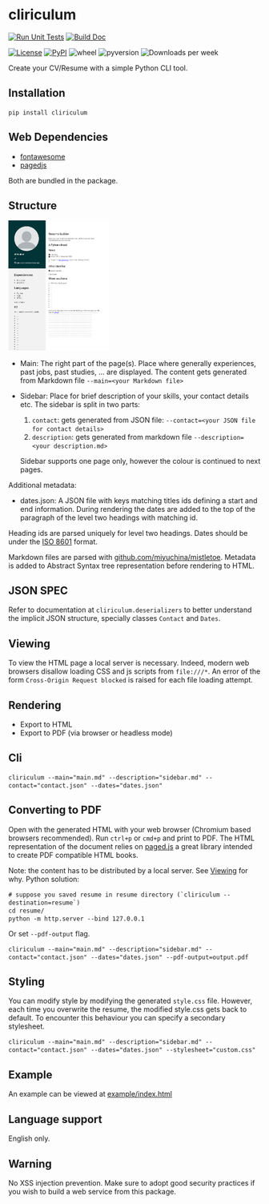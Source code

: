 # cliriculum

[![Run Unit Tests](https://github.com/sondalex/cliriculum/actions/workflows/run-test.yaml/badge.svg?branch=master)](https://github.com/sondalex/cliriculum/actions/workflows/run-test.yaml)
[![Build Doc](https://github.com/sondalex/cliriculum/actions/workflows/doc-build.yaml/badge.svg?branch=master)](https://github.com/sondalex/cliriculum/actions/workflows/doc-build.yaml)

[![License](https://img.shields.io/github/license/sondalex/cliriculum)](https://github.com/sondalex/cliriculum/blob/master/LICENSE.md)
[![PyPI](https://img.shields.io/pypi/v/cliriculum)](https://pypi.org/project/cliriculum/)
![wheel](https://img.shields.io/pypi/wheel/cliriculum)
![pyversion](https://img.shields.io/badge/python-3.9+-blue.svg)
![Downloads per week](https://img.shields.io/pypi/dw/cliriculum)

Create your CV/Resume with a simple Python CLI tool.

## Installation

```console
pip install cliriculum
```

## Web Dependencies

* [fontawesome](https://fontawesome.com/)
* [pagedjs](https://pagedjs.org/)

Both are bundled in the package.

## Structure

<img src="https://raw.githubusercontent.com/sondalex/cliriculum/master/example/output.png" width=200/>

* Main: The right part of the page(s). Place where generally experiences, past jobs, past studies, ... are displayed.
  The content gets generated from Markdown file `--main=<your Markdown file>` 
* Sidebar: Place for brief description of your skills, your contact details etc.
  The sidebar is split in two parts:
  1) `contact`: gets generated from JSON file: `--contact=<your JSON file for contact details>`
  2) `description`: gets generated from markdown file `--description=<your description.md>`

  Sidebar supports one page only, however the colour is continued to next pages. 

Additional metadata:

* dates.json: A JSON file with keys matching titles ids defining a start and end information. During rendering the dates are added to the top of the paragraph of the level two headings with matching id.

Heading ids are parsed uniquely for level two headings. Dates should be under the
[ISO 8601](https://en.wikipedia.org/wiki/ISO_8601) format.

Markdown files are parsed with [github.com/miyuchina/mistletoe](https://github.com/miyuchina/mistletoe).
Metadata is added to Abstract Syntax tree representation before rendering to HTML.

## JSON SPEC

Refer to documentation at `cliriculum.deserializers` to better understand
the implicit JSON structure, specially classes `Contact` and `Dates`.

## Viewing

To view the HTML page a local server is necessary.
Indeed, modern web browsers disallow
loading CSS and js scripts from `file:///*`. 
An error of the form `Cross-Origin Request blocked` is raised
for each file loading attempt.

## Rendering

* Export to HTML
* Export to PDF (via browser or headless mode)

## Cli

```
cliriculum --main="main.md" --description="sidebar.md" --contact="contact.json" --dates="dates.json"
```


## Converting to PDF

Open with the generated HTML with your web browser 
(Chromium based browsers recommended).
Run `ctrl+p` or `cmd+p` and print to PDF.
The HTML representation of the document relies
on [paged.js](https://pagedjs.org/) a great library
intended to create PDF compatible HTML books.  

Note: the content has to be distributed by a local server. See [Viewing](##Viewing) for why.
Python solution: 

```console
# suppose you saved resume in resume directory (`cliriculum --destination=resume`)
cd resume/
python -m http.server --bind 127.0.0.1
```

Or set `--pdf-output` flag.

```console
cliriculum --main="main.md" --description="sidebar.md" --contact="contact.json" --dates="dates.json" --pdf-output=output.pdf
```


## Styling

You can modify style by modifying the generated `style.css` file. However, each time
you overwrite the resume, the modified style.css gets back to default.
To encounter this behaviour you can specify a secondary stylesheet.

```console
cliriculum --main="main.md" --description="sidebar.md" --contact="contact.json" --dates="dates.json" --stylesheet="custom.css"
```

## Example

An example can be viewed at [example/index.html](https://sondalex.github.io/cliriculum/_static/example/index.html)

## Language support

English only.

## Warning

No XSS injection prevention.
Make sure to adopt good security practices if you wish to build a web service from
this package.

